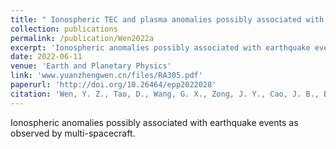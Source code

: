 ```yaml
---
title: " Ionospheric TEC and plasma anomalies possibly associated with the 14 July 2019 Mw7.2 Indonesia Laiwui earthquake, from analysis of GPS and CSES data"
collection: publications
permalink: /publication/Wen2022a
excerpt: 'Ionospheric anomalies possibly associated with earthquake events as observed by multi-spacecraft.'
date: 2022-06-11
venue: 'Earth and Planetary Physics'
link: 'www.yuanzhengwen.cn/files/RA305.pdf'
paperurl: 'http://doi.org/10.26464/epp2022028'
citation: 'Wen, Y. Z., Tao, D., Wang, G. X., Zong, J. Y., Cao, J. B., Battiston, R., ZeRen, Z. M., and Shen, X. H. (2022). Ionospheric TEC and plasma anomalies possibly associated with the 14 July 2019 Mw7.2 Indonesia Laiwui earthquake, from analysis of GPS and CSES data. Earth Planet. Phys., 6(4), 313–328. http://doi.org/10.26464/epp2022028'
---
```

Ionospheric anomalies possibly associated with earthquake events as observed by multi-spacecraft.
